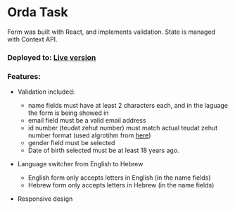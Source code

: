# Orda Task

Form was built with React, and implements validation.
State is managed with Context API.

### Deployed to: [Live version](https://orda-task.vercel.app/)

### Features:

- Validation included:

  - name fields must have at least 2 characters each, and in the laguage the form is being showed in
  - email field must be a valid email address
  - id number (teudat zehut number) must match actual teudat zehut number format (used algrotihm from [here](https://gist.github.com/freak4pc/6802be89d019bca57756a675d761c5a8))
  - gender field must be selected
  - Date of birth selected must be at least 18 years ago.

- Language switcher from English to Hebrew

  - English form only accepts letters in English (in the name fields)
  - Hebrew form only accepts letters in Hebrew (in the name fields)

- Responsive design
